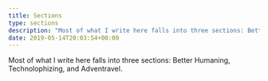 ```yaml
---
title: Sections
type: sections
description: "Most of what I write here falls into three sections: Better Humaning, Technolophizing, and Adventravel."
date: 2019-05-14T20:03:54+00:00
---
```

Most of what I write here falls into three sections: Better Humaning, Technolophizing, and Adventravel.